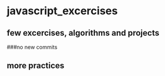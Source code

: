 # javascript_excercises
##  few excercises, algorithms and projects

###no new commits
## more practices

